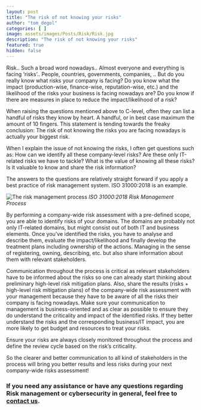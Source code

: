 ```yaml
---
layout: post
title: "The risk of not knowing your risks"
author: "tom_degol"
categories: [ ]
image: assets/images/Posts/Risk/Risk.jpg
description: "The risk of not knowing your risks"
featured: true
hidden: false
---
```


Risk.. Such a broad word nowadays.. 
Almost everyone and everything is facing ‘risks’.. People, countries, governments, companies, ..
But do you really know what risks your company is facing? Do you know what the impact (production-wise, finance-wise, reputation-wise, etc.) and the likelihood of the risks your business is facing nowadays are? Do you know if there are measures in place to reduce the impact/likelihood of a risk?

When raising the questions mentioned above to C-level, often they can list a handful of risks they know by heart. A handful, or in best case maximum the amount of 10 fingers. This statement is tending towards the freaky conclusion: The risk of not knowing the risks you are facing nowadays is actually your biggest risk.

When I explain the issue of not knowing the risks, I often get questions such as: How can we identify all these company-level risks? Are these only IT-related risks we have to tackle? What is the value of knowing all these risks? Is it valuable to know and share the risk information?

The answers to the questions are relatively straight forward if you apply a best practice of risk management system. ISO 31000:2018 is an example.

![The risk management process](..\assets\images\Posts\Risk\../assets/images/Posts/Risk/Risk.png)
*ISO 31000:2018 Risk Management Process*

By performing a company-wide risk assessment with a pre-defined scope, you are able to identify risks of your domains. The domains are probably not only IT-related domains, but might consist out of both IT and business elements. Once you’ve identified the risks, you have to analyse and describe them, evaluate the impact/likelihood and finally develop the treatment plans including ownership of the actions. Managing in the sense of registering, owning, describing, etc. but also share information about them with relevant stakeholders.

Communication throughout the process is critical as relevant stakeholders have to be informed about the risks so one can already start thinking about preliminary high-level risk mitigation plans. Also, share the results (risks + high-level risk mitigation plans) of the company-wide risk assessment with your management because they have to be aware of all the risks their company is facing nowadays. Make sure your communication to management is business-oriented and as clear as possible to ensure they do understand the criticality and impact of the identified risks. If they better understand the risks and the corresponding business/IT impact, you are more likely to get budget and resources to treat your risks.

Ensure your risks are always closely monitored throughout the process and define the review cycle based on the risk’s criticality.

So the clearer and better communication to all kind of stakeholders in the process will bring you better results and less risks during your next company-wide risks assessment!


### If you need any assistance or have any questions regarding Risk management or cybersecurity in general, feel free to [contact us](https://www.ordina.be/diensten/security-and-privacy/).